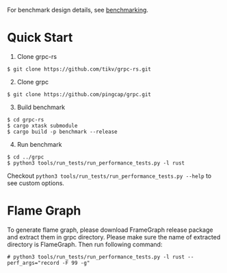 For benchmark design details, see [benchmarking](http://www.grpc.io/docs/guides/benchmarking.html).

Quick Start
===========

1. Clone grpc-rs

```
$ git clone https://github.com/tikv/grpc-rs.git
```

2. Clone grpc

```
$ git clone https://github.com/pingcap/grpc.git
```

3. Build benchmark

```
$ cd grpc-rs
$ cargo xtask submodule
$ cargo build -p benchmark --release
```

4. Run benchmark

```
$ cd ../grpc
$ python3 tools/run_tests/run_performance_tests.py -l rust
```

Checkout `python3 tools/run_tests/run_performance_tests.py --help` to see custom options.

Flame Graph
===========

To generate flame graph, please download FrameGraph release package and extract them in grpc directory.
Please make sure the name of extracted directory is FlameGraph. Then run following command:

```
# python3 tools/run_tests/run_performance_tests.py -l rust --perf_args="record -F 99 -g"
```
